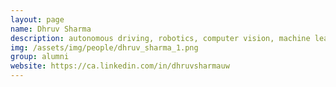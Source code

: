 ```yaml
---
layout: page
name: Dhruv Sharma
description: autonomous driving, robotics, computer vision, machine learning
img: /assets/img/people/dhruv_sharma_1.png
group: alumni
website: https://ca.linkedin.com/in/dhruvsharmauw
---
```


